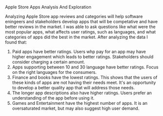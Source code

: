 Apple Store Apps Analysis And Exploration

Analyzing Apple Store app reviews and categories will help software eningeers and stakeholders develop apps that will be competative and have better reviews in the market. I was able to ask questions like what were the most popular apps, what affects user ratings, such as languages, and what categories of apps did the best in the market. 
After analyzing the data I found that:
1. Paid apps have better ratings. Users whp pay for an app may have higher engagement which leads to better ratings. Stakeholders should consider charging a certain amount.  
2. Apps supporting between 10 and 30 language have better ratings. Focus on the right languages for the consumers.
3. Finance and books have the lowest ratings. This shows that the users of these kinds of apps are not having their needs meet. It's an opportunity to develop a better quality app that will  address those needs.
4. The longer app descriptions also have higher ratings. Users prefer an understanding of the app before using it.
5. Games and Entertainment have the highest number of apps. It is an oversaturated market, but may also suggest high user demand. 
